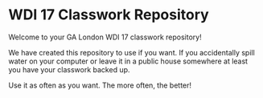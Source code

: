 # WDI 17 Classwork Repository

Welcome to your GA London WDI 17 classwork repository! 

We have created this repository to use if you want. If you accidentally spill water on your computer or leave it in a public house somewhere at least you have your classwork backed up.

Use it as often as you want. The more often, the better!